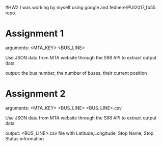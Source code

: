 #HW2
I was working by myself using google and fedhere/PUI2017_fb55 repo.

# Assignment 1

arguments: <MTA_KEY> <BUS_LINE>

Use JSON data from MTA website through the SIRI API to extract output data

output: the bus number, the number of buses, their current position

# Assignment 2

arguments: <MTA_KEY> <BUS_LINE> <BUS_LINE>.csv

Use JSON data from MTA website through the SIRI API to extract output data

output: <BUS_LINE>.csv file with Latitude,Longitude, Stop Name, Stop Status information

